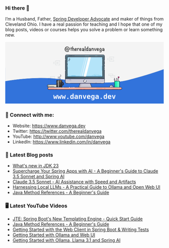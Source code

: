 ### Hi there 👋

I’m a Husband, Father, [Spring Developer Advocate](https://tanzu.vmware.com/developer/advocates/) and maker of things from Cleveland Ohio. I have a real passion for teaching and I hope that one of my blog posts, videos or courses helps you solve a problem or learn something new.

![Profile Header](./github_profile_header.png)

### 🤝 Connect with me:

- Website: https://www.danvega.dev
- Twitter: https://twitter.com/therealdanvega
- YouTube: http://www.youtube.com/danvega
- LinkedIn: https://www.linkedin.com/in/danvega

### 📝 Latest Blog posts

<!-- BLOG-POST-LIST:START -->
- [What&#39;s new in JDK 23](/blog/2024/09/12/jdk-23-first-look)
- [Supercharge Your Spring Apps with AI - A Beginner&#39;s Guide to Claude 3.5 Sonnet and Spring AI](/blog/2024/08/07/claude-sonnet-spring-ai)
- [Claude 3.5 Sonnet - AI Assistance with Speed and Artifacts](/blog/2024/08/06/claude-sonnet-35)
- [Harnessing Local LLMs - A Practical Guide to Ollama and Open Web UI](/blog/2024/08/05/ollama-web-ui)
- [Java Method References - A Beginner&#39;s Guide](/blog/2024/08/01/java-method-references)
<!-- BLOG-POST-LIST:END -->

### 🖥 Latest YouTube Videos

<!-- YOUTUBE:START -->
- [JTE: Spring Boot&#39;s New Templating Engine - Quick Start Guide](https://www.youtube.com/watch?v=KoWgHSWA1cc)
- [Java Method References - A Beginner&#39;s Guide](https://www.youtube.com/watch?v=DELCbBuCHHE)
- [Getting Started with the Web Client in Spring Boot &amp; Writing Tests](https://www.youtube.com/watch?v=0jyKgEz0Yn8)
- [Getting Started with Ollama and Web UI](https://www.youtube.com/watch?v=BzFafshQkWw)
- [Getting Started with Ollama, Llama 3.1 and Spring AI](https://www.youtube.com/watch?v=dffEF9ORVUg)
<!-- YOUTUBE:END -->
